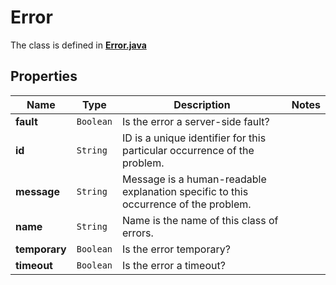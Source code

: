 

# Error

The class is defined in **[Error.java](../../src/main/java/org/openapitools/model/Error.java)**

## Properties

Name | Type | Description | Notes
------------ | ------------- | ------------- | -------------
**fault** | `Boolean` | Is the error a server-side fault? | 
**id** | `String` | ID is a unique identifier for this particular occurrence of the problem. | 
**message** | `String` | Message is a human-readable explanation specific to this occurrence of the problem. | 
**name** | `String` | Name is the name of this class of errors. | 
**temporary** | `Boolean` | Is the error temporary? | 
**timeout** | `Boolean` | Is the error a timeout? | 








